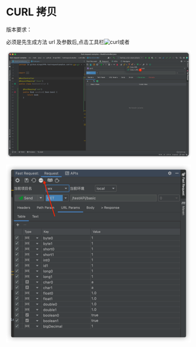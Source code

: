 # CURL 拷贝

版本要求： <Badge text="1.1.4" />

必须是先生成方法 url 及参数后,点击工具栏![curl](../../.vuepress/public/img/icon/curl_dark.svg)或者<i class="icon iconfont icon-curl1"></i>

![curlCopyNew](../../.vuepress/public/img/curlCopyNew.png)

![curl](../../.vuepress/public/img/curl.png)
